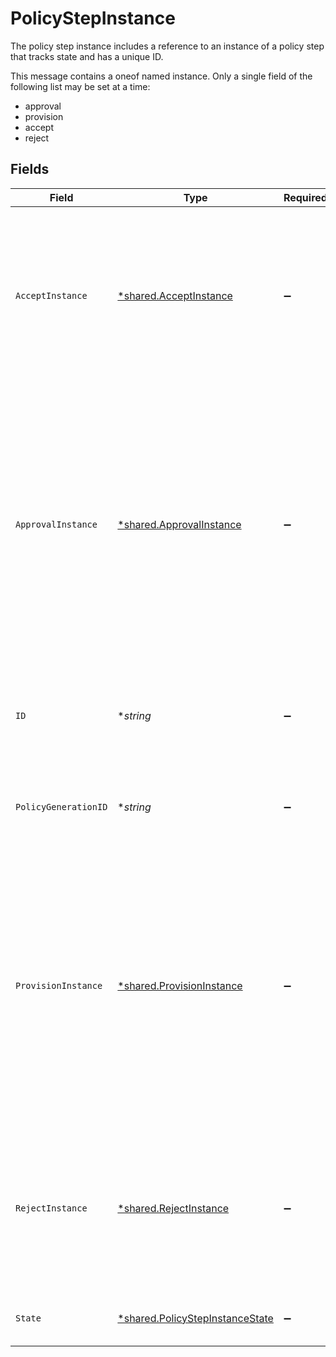 # PolicyStepInstance

The policy step instance includes a reference to an instance of a policy step that tracks state and has a unique ID.

This message contains a oneof named instance. Only a single field of the following list may be set at a time:
  - approval
  - provision
  - accept
  - reject



## Fields

| Field                                                                                                                                                                                                                                                                                                                     | Type                                                                                                                                                                                                                                                                                                                      | Required                                                                                                                                                                                                                                                                                                                  | Description                                                                                                                                                                                                                                                                                                               |
| ------------------------------------------------------------------------------------------------------------------------------------------------------------------------------------------------------------------------------------------------------------------------------------------------------------------------- | ------------------------------------------------------------------------------------------------------------------------------------------------------------------------------------------------------------------------------------------------------------------------------------------------------------------------- | ------------------------------------------------------------------------------------------------------------------------------------------------------------------------------------------------------------------------------------------------------------------------------------------------------------------------- | ------------------------------------------------------------------------------------------------------------------------------------------------------------------------------------------------------------------------------------------------------------------------------------------------------------------------- |
| `AcceptInstance`                                                                                                                                                                                                                                                                                                          | [*shared.AcceptInstance](../../../pkg/models/shared/acceptinstance.md)                                                                                                                                                                                                                                                    | :heavy_minus_sign:                                                                                                                                                                                                                                                                                                        | This policy step indicates that a ticket should have an approved outcome. This is a terminal approval state and is used to explicitly define the end of approval steps.<br/> The instance is just a marker for it being copied into an active policy.                                                                     |
| `ApprovalInstance`                                                                                                                                                                                                                                                                                                        | [*shared.ApprovalInstance](../../../pkg/models/shared/approvalinstance.md)                                                                                                                                                                                                                                                | :heavy_minus_sign:                                                                                                                                                                                                                                                                                                        | The approval instance object describes the way a policy step should be approved as well as its outcomes and state.<br/><br/>This message contains a oneof named outcome. Only a single field of the following list may be set at a time:<br/>  - approved<br/>  - denied<br/>  - reassigned<br/>  - restarted<br/>  - reassignedByError<br/> |
| `ID`                                                                                                                                                                                                                                                                                                                      | **string*                                                                                                                                                                                                                                                                                                                 | :heavy_minus_sign:                                                                                                                                                                                                                                                                                                        | The ID of the PolicyStepInstance. This is required by many action submission endpoints to indicate what step you're approving.                                                                                                                                                                                            |
| `PolicyGenerationID`                                                                                                                                                                                                                                                                                                      | **string*                                                                                                                                                                                                                                                                                                                 | :heavy_minus_sign:                                                                                                                                                                                                                                                                                                        | The policy generation id refers to the version of the policy that this step was created from.                                                                                                                                                                                                                             |
| `ProvisionInstance`                                                                                                                                                                                                                                                                                                       | [*shared.ProvisionInstance](../../../pkg/models/shared/provisioninstance.md)                                                                                                                                                                                                                                              | :heavy_minus_sign:                                                                                                                                                                                                                                                                                                        | A provision instance describes the specific configuration of an executing provision policy step including actions taken and notification id.<br/><br/>This message contains a oneof named outcome. Only a single field of the following list may be set at a time:<br/>  - completed<br/>  - cancelled<br/>  - errored<br/>  - reassignedByError<br/> |
| `RejectInstance`                                                                                                                                                                                                                                                                                                          | [*shared.RejectInstance](../../../pkg/models/shared/rejectinstance.md)                                                                                                                                                                                                                                                    | :heavy_minus_sign:                                                                                                                                                                                                                                                                                                        | This policy step indicates that a ticket should have a denied outcome. This is a terminal approval state and is used to explicitly define the end of approval steps.<br/> The instance is just a marker for it being copied into an active policy.                                                                        |
| `State`                                                                                                                                                                                                                                                                                                                   | [*shared.PolicyStepInstanceState](../../../pkg/models/shared/policystepinstancestate.md)                                                                                                                                                                                                                                  | :heavy_minus_sign:                                                                                                                                                                                                                                                                                                        | The state of the step, which is either active or done.                                                                                                                                                                                                                                                                    |